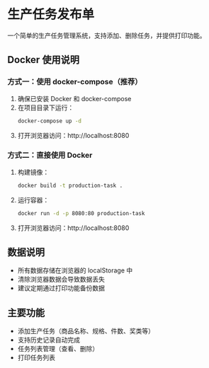 # 生产任务发布单

一个简单的生产任务管理系统，支持添加、删除任务，并提供打印功能。

## Docker 使用说明

### 方式一：使用 docker-compose（推荐）

1. 确保已安装 Docker 和 docker-compose
2. 在项目目录下运行：
   ```bash
   docker-compose up -d
   ```
3. 打开浏览器访问：http://localhost:8080

### 方式二：直接使用 Docker

1. 构建镜像：
   ```bash
   docker build -t production-task .
   ```
2. 运行容器：
   ```bash
   docker run -d -p 8080:80 production-task
   ```
3. 打开浏览器访问：http://localhost:8080

## 数据说明

- 所有数据存储在浏览器的 localStorage 中
- 清除浏览器数据会导致数据丢失
- 建议定期通过打印功能备份数据

## 主要功能

- 添加生产任务（商品名称、规格、件数、奖类等）
- 支持历史记录自动完成
- 任务列表管理（查看、删除）
- 打印任务列表 